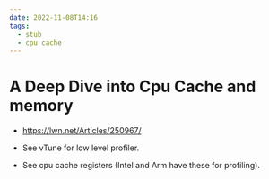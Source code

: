 ```yaml
---
date: 2022-11-08T14:16
tags: 
  - stub
  - cpu cache
---
```


# A Deep Dive into Cpu Cache and memory

- https://lwn.net/Articles/250967/

- See vTune for low level profiler.
- See cpu cache registers (Intel and Arm have these for profiling).
